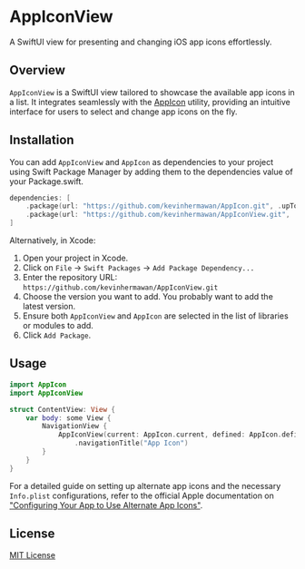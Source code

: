 # AppIconView

A SwiftUI view for presenting and changing iOS app icons effortlessly.

## Overview

`AppIconView` is a SwiftUI view tailored to showcase the available app icons in a list. It integrates seamlessly with the [AppIcon](https://github.com/kevinhermawan/AppIcon) utility, providing an intuitive interface for users to select and change app icons on the fly.

## Installation

You can add `AppIconView` and `AppIcon` as dependencies to your project using Swift Package Manager by adding them to the dependencies value of your Package.swift.

```swift
dependencies: [
    .package(url: "https://github.com/kevinhermawan/AppIcon.git", .upToNextMajor(from: "2.0.0")),
    .package(url: "https://github.com/kevinhermawan/AppIconView.git", .upToNextMajor(from: "2.0.0"))
]
```

Alternatively, in Xcode:

1. Open your project in Xcode.
2. Click on `File` -> `Swift Packages` -> `Add Package Dependency...`
3. Enter the repository URL: `https://github.com/kevinhermawan/AppIconView.git`
4. Choose the version you want to add. You probably want to add the latest version.
5. Ensure both `AppIconView` and `AppIcon` are selected in the list of libraries or modules to add.
6. Click `Add Package`.

## Usage

```swift
import AppIcon
import AppIconView

struct ContentView: View {
    var body: some View {
        NavigationView {
            AppIconView(current: AppIcon.current, defined: AppIcon.defined)
                .navigationTitle("App Icon")
        }
    }
}
```

For a detailed guide on setting up alternate app icons and the necessary `Info.plist` configurations, refer to the official Apple documentation on ["Configuring Your App to Use Alternate App Icons"](https://developer.apple.com/documentation/xcode/configuring_your_app_to_use_alternate_app_icons).

## License

[MIT License](/LICENSE)
